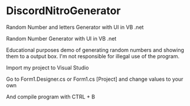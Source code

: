 # DiscordNitroGenerator
Random Number and letters Generator with UI in VB .net

Random Number Generator with UI in VB .net

Educational purposes demo of generating random numbers and showing them to a output box. I'm not responsible for illegal use of the program.

Import my project to Visual Studio

Go to Form1.Designer.cs or Form1.cs [Project] and change values to your own

And compile program with CTRL + B
